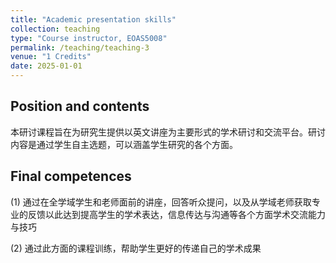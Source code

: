 ```yaml
---
title: "Academic presentation skills"
collection: teaching
type: "Course instructor, EOAS5008"
permalink: /teaching/teaching-3
venue: "1 Credits"
date: 2025-01-01
---
```


Position and contents
------
本研讨课程旨在为研究生提供以英文讲座为主要形式的学术研讨和交流平台。研讨内容是通过学生自主选题，可以涵盖学生研究的各个方面。

Final competences
------

(1) 通过在全学域学生和老师面前的讲座，回答听众提问，以及从学域老师获取专业的反馈以此达到提高学生的学术表达，信息传达与沟通等各个方面学术交流能力与技巧

(2) 通过此方面的课程训练，帮助学生更好的传递自己的学术成果


